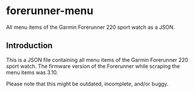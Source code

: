 forerunner-menu
============

All menu items of the Garmin Forerunner 220 sport watch as a JSON.

Introduction
------------

This is a JSON file containing all menu items of the Garmin Forerunner 220 sport watch. The firmware version of the Forerunner while scraping the menu items was 3.10.

Please note that this might be outdated, incomplete, and/or buggy.
